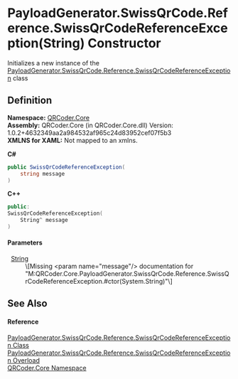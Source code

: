 # PayloadGenerator.SwissQrCode.Reference.SwissQrCodeReferenceException(String) Constructor


Initializes a new instance of the <a href="T_QRCoder_Core_PayloadGenerator_SwissQrCode_Reference_SwissQrCodeReferenceException.md">PayloadGenerator.SwissQrCode.Reference.SwissQrCodeReferenceException</a> class



## Definition
**Namespace:** <a href="N_QRCoder_Core.md">QRCoder.Core</a>  
**Assembly:** QRCoder.Core (in QRCoder.Core.dll) Version: 1.0.2+4632349aa2a984532af965c24d83952cef07f5b3  
**XMLNS for XAML:** Not mapped to an xmlns.

**C#**
``` C#
public SwissQrCodeReferenceException(
	string message
)
```
**C++**
``` C++
public:
SwissQrCodeReferenceException(
	String^ message
)
```



#### Parameters
<dl><dt>  <a href="https://learn.microsoft.com/dotnet/api/system.string" target="_blank" rel="noopener noreferrer">String</a></dt><dd>\[Missing &lt;param name="message"/&gt; documentation for "M:QRCoder.Core.PayloadGenerator.SwissQrCode.Reference.SwissQrCodeReferenceException.#ctor(System.String)"\]</dd></dl>

## See Also


#### Reference
<a href="T_QRCoder_Core_PayloadGenerator_SwissQrCode_Reference_SwissQrCodeReferenceException.md">PayloadGenerator.SwissQrCode.Reference.SwissQrCodeReferenceException Class</a>  
<a href="Overload_QRCoder_Core_PayloadGenerator_SwissQrCode_Reference_SwissQrCodeReferenceException__ctor.md">PayloadGenerator.SwissQrCode.Reference.SwissQrCodeReferenceException Overload</a>  
<a href="N_QRCoder_Core.md">QRCoder.Core Namespace</a>  
